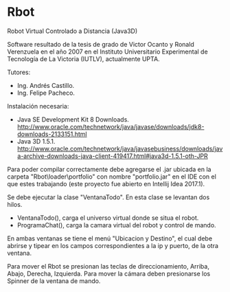 # Rbot
Robot Virtual Controlado a Distancia (Java3D)

Software resultado de la tesis de grado de Victor Ocanto y Ronald Verenzuela en el año 2007 en el Instituto Universitario Experimental de Tecnología de La Victoria (IUTLV), actualmente UPTA.

Tutores:
- Ing. Andrés Castillo.
- Ing. Felipe Pacheco.

Instalación necesaria:
- Java SE Development Kit 8 Downloads. http://www.oracle.com/technetwork/java/javase/downloads/jdk8-downloads-2133151.html
- Java 3D 1.5.1. http://www.oracle.com/technetwork/java/javasebusiness/downloads/java-archive-downloads-java-client-419417.html#java3d-1.5.1-oth-JPR

Para poder compilar correctamente debe agregarse el .jar ubicada en la carpeta "Rbot\loader\portfolio" con nombre "portfolio.jar" en el IDE con el que estes trabajando (este proyecto fue abierto en Intellij Idea 2017.1).

Se debe ejecutar la clase "VentanaTodo". En esta clase se levantan dos hilos.
  * VentanaTodo(), carga el universo virtual donde se situa el robot.
  * ProgramaChat(), carga la camara virtual del robot y control de mando.
  
En ambas ventanas se tiene el menú "Ubicacion y Destino", el cual debe abrirse y tipear en los campos correspondientes a la ip y puerto, de la otra ventana.

Para mover el Rbot se presionan las teclas de direccionamiento, Arriba, Abajo, Derecha, Izquierda.
Para mover la cámara deben presionarse los Spinner de la ventana de mando.
